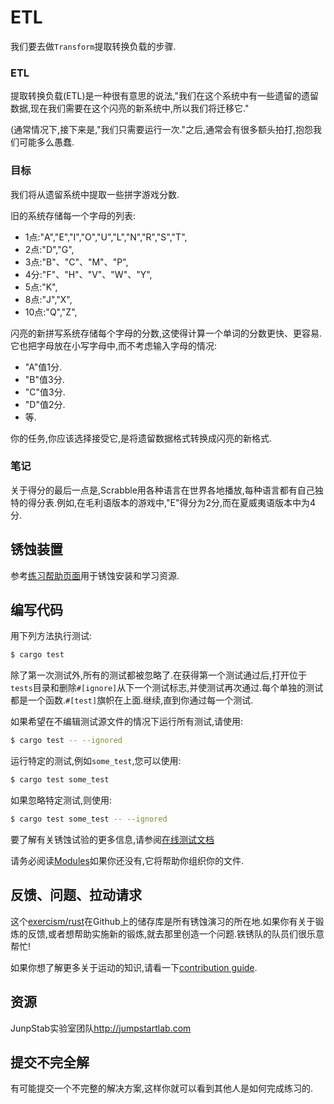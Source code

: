 # ETL

我们要去做`Transform`提取转换负载的步骤.

### ETL

提取转换负载(ETL)是一种很有意思的说法,"我们在这个系统中有一些遗留的遗留数据,现在我们需要在这个闪亮的新系统中,所以我们将迁移它."

(通常情况下,接下来是,"我们只需要运行一次."之后,通常会有很多额头拍打,抱怨我们可能多么愚蠢.

### 目标

我们将从遗留系统中提取一些拼字游戏分数.

旧的系统存储每一个字母的列表:

-   1点:"A","E","I","O","U","L","N","R","S","T",
-   2点:"D","G",
-   3点:"B"、"C"、"M"、"P",
-   4分:"F"、"H"、"V"、"W"、"Y",
-   5点:"K",
-   8点:"J","X",
-   10点:"Q","Z",

闪亮的新拼写系统存储每个字母的分数,这使得计算一个单词的分数更快、更容易.它也把字母放在小写字母中,而不考虑输入字母的情况:

-   "A"值1分.
-   "B"值3分.
-   "C"值3分.
-   "D"值2分.
-   等.

你的任务,你应该选择接受它,是将遗留数据格式转换成闪亮的新格式.

### 笔记

关于得分的最后一点是,Scrabble用各种语言在世界各地播放,每种语言都有自己独特的得分表.例如,在毛利语版本的游戏中,"E"得分为2分,而在夏威夷语版本中为4分.

## 锈蚀装置

参考[练习帮助页面][help-page]用于锈蚀安装和学习资源.

## 编写代码

用下列方法执行测试:

```bash
$ cargo test
```

除了第一次测试外,所有的测试都被忽略了.在获得第一个测试通过后,打开位于`tests`目录和删除`#[ignore]`从下一个测试标志,并使测试再次通过.每个单独的测试都是一个函数.`#[test]`旗帜在上面.继续,直到你通过每一个测试.

如果希望在不编辑测试源文件的情况下运行所有测试,请使用:

```bash
$ cargo test -- --ignored
```

运行特定的测试,例如`some_test`,您可以使用:

```bash
$ cargo test some_test
```

如果忽略特定测试,则使用:

```bash
$ cargo test some_test -- --ignored
```

要了解有关锈蚀试验的更多信息,请参阅[在线测试文档][rust-tests]

请务必阅读[Modules](https://doc.rust-lang.org/book/2018-edition/ch07-00-modules.html)如果你还没有,它将帮助你组织你的文件.

## 反馈、问题、拉动请求

这个[exercism/rust](https://github.com/exercism/rust)在Github上的储存库是所有锈蚀演习的所在地.如果你有关于锻炼的反馈,或者想帮助实施新的锻炼,就去那里创造一个问题.铁锈队的队员们很乐意帮忙!

如果你想了解更多关于运动的知识,请看一下[contribution guide](https://github.com/exercism/docs/blob/master/contributing-to-language-tracks/README.md).

[help-page]: https://exercism.io/tracks/rust/learning

[modules]: https://doc.rust-lang.org/book/2018-edition/ch07-00-modules.html

[cargo]: https://doc.rust-lang.org/book/2018-edition/ch14-00-more-about-cargo.html

[rust-tests]: https://doc.rust-lang.org/book/2018-edition/ch11-02-running-tests.html

## 资源

JunpStab实验室团队<http://jumpstartlab.com>

## 提交不完全解

有可能提交一个不完整的解决方案,这样你就可以看到其他人是如何完成练习的.
